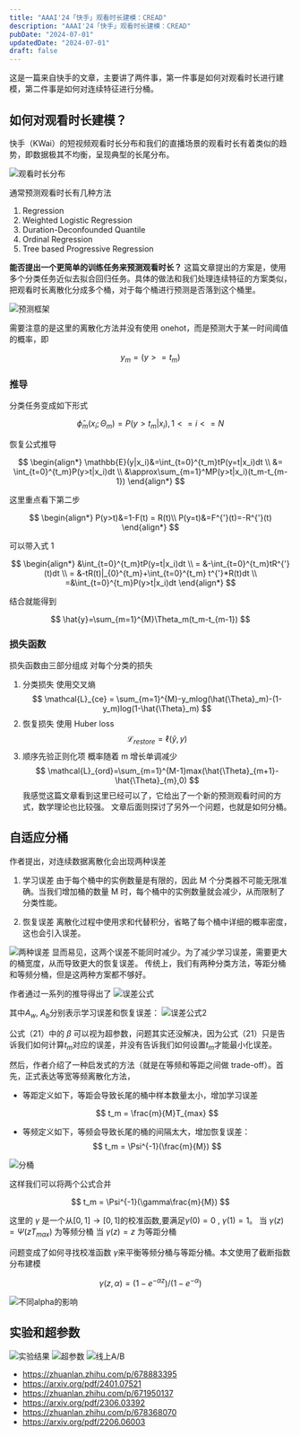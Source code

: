 ```yaml
---
title: "AAAI'24「快手」观看时长建模：CREAD"
description: "AAAI'24「快手」观看时长建模：CREAD"
pubDate: "2024-07-01"
updatedDate: "2024-07-01"
draft: false
---
```


这是一篇来自快手的文章，主要讲了两件事，第一件事是如何对观看时长进行建模，第二件事是如何对连续特征进行分桶。

## 如何对观看时长建模？

快手（KWai）的短视频观看时长分布和我们的直播场景的观看时长有着类似的趋势，即数据极其不均衡，呈现典型的长尾分布。

![观看时长分布](../../assets/images/CREAD/watch-time-density-percentile.jpg "观看时长分布")

通常预测观看时长有几种方法

1. Regression
2. Weighted Logistic Regression
3. Duration-Deconfounded Quantile
4. Ordinal Regression
5. Tree based Progressive Regression

**能否提出一个更简单的训练任务来预测观看时长？**
这篇文章提出的方案是，使用多个分类任务近似去拟合回归任务。具体的做法和我们处理连续特征的方案类似，把观看时长离散化分成多个桶，对于每个桶进行预测是否落到这个桶里。

![预测框架](../../assets/images/CREAD/framework.png "预测框架")

需要注意的是这里的离散化方法并没有使用 onehot，而是预测大于某一时间阈值的概率，即

$$
y_m = (y>=t_m)
$$

### 推导

分类任务变成如下形式

$$
{\hat{\phi}}_m(x_i;\Theta_m)=P(y>t_m|x_i),1<=i<=N
$$

恢复公式推导

$$
\begin{align*}
\mathbb{E}(y|x_i)&=\int_{t=0}^{t_m}tP(y=t|x_i)dt \\
&= \int_{t=0}^{t_m}P(y>t|x_i)dt \\
&\approx\sum_{m=1}^MP(y>t|x_i)(t_m-t_{m-1})
\end{align*}
$$

这里重点看下第二步

$$
\begin{align*}
P(y>t)&=1-F(t) = R(t)\\
P(y=t)&=F^{'}(t)=-R^{'}(t)
\end{align*}
$$

可以带入式 1

$$
\begin{align*}
&\int_{t=0}^{t_m}tP(y=t|x_i)dt \\
= &-\int_{t=0}^{t_m}tR^{'}(t)dt \\
= &-tR(t)|_{0}^{t_m}+\int_{t=0}^{t_m} t^{'}*R(t)dt \\
=&\int_{t=0}^{t_m}P(y>t|x_i)dt
\end{align*}
$$

结合就能得到

$$
\hat{y}=\sum_{m=1}^{M}\Theta_m(t_m-t_{m-1})
$$

### 损失函数

损失函数由三部分组成
对每个分类的损失

1. 分类损失
   使用交叉熵
   $$
   \mathcal{L}_{ce} = \sum_{m=1}^{M}-y_mlog(\hat{\Theta}_m)-(1-y_m)log(1-\hat{\Theta}_m)
   $$
2. 恢复损失
   使用 Huber loss
   $$
   \mathcal{L}_{restore}=\ell(\hat{y},y)
   $$
3. 顺序先验正则化项
   概率随着 m 增长单调减少
   $$
   \mathcal{L}_{ord}=\sum_{m=1}^{M-1}max(\hat{\Theta}_{m+1}-\hat{\Theta}_{m},0)
   $$
   我感觉这篇文章看到这里已经可以了，它给出了一个新的预测观看时间的方式，数学理论也比较强。
   文章后面则探讨了另外一个问题，也就是如何分桶。

## 自适应分桶

作者提出，对连续数据离散化会出现两种误差

1. 学习误差
   由于每个桶中的实例数量是有限的，因此 M 个分类器不可能无限准确。当我们增加桶的数量 M 时，每个桶中的实例数量就会减少，从而限制了分类性能。

2. 恢复误差
   离散化过程中使用求和代替积分，省略了每个桶中详细的概率密度，这也会引入误差。

![两种误差](../../assets/images/CREAD/error-types.png "两种误差")
显而易见，这两个误差不能同时减少。为了减少学习误差，需要更大的桶宽度，从而导致更大的恢复误差。
传统上，我们有两种分类方法，等距分桶和等频分桶，但是这两种方案都不够好。

作者通过一系列的推导得出了
![误差公式](../../assets/images/CREAD/image.png)

其中$A_w$, $A_b$分别表示学习误差和恢复误差：
![误差公式2](../../assets/images/CREAD/image-2.png)

公式（21）中的 $\beta$ 可以视为超参数，问题其实还没解决，因为公式（21）只是告诉我们如何计算$t_m$对应的误差，并没有告诉我们如何设置$t_m$才能最小化误差。

然后，作者介绍了一种启发式的方法（就是在等频和等距之间做 trade-off）。首先，正式表达等宽等频离散化方法，

- 等距定义如下，等距会导致长尾的桶中样本数量太小，增加学习误差

  $$
  t_m = \frac{m}{M}T_{max}
  $$

- 等频定义如下，等频会导致长尾的桶的间隔太大，增加恢复误差：
  $$
  t_m = \Psi^{-1}(\frac{m}{M})
  $$

![分桶](../../assets/images/CREAD/discretization.png "分桶")

这样我们可以将两个公式合并

$$
t_m = \Psi^{-1}(\gamma\frac{m}{M})
$$

这里的 $\gamma$ 是一个从$[0,1]\rightarrow[0,1]$的校准函数,要满足$\gamma(0)=0$ , $\gamma(1)=1$。
当 $\gamma(z)=\Psi(zT_{max})$ 为等频分桶
当 $\gamma(z)=z$ 为等距分桶

问题变成了如何寻找校准函数 $\gamma$来平衡等频分桶与等距分桶。本文使用了截断指数分布建模

$$
\gamma(z,\alpha)=(1-e^{-\alpha z})/(1-e^{-\alpha})
$$

![不同alpha的影响](../../assets/images/CREAD/shifting.png)

## 实验和超参数

![实验结果](../../assets/images/CREAD/image-3.png)
![超参数](../../assets/images/CREAD/image-4.png)
![线上A/B](../../assets/images/CREAD/image-5.png)

- https://zhuanlan.zhihu.com/p/678883395
- https://arxiv.org/pdf/2401.07521
- https://zhuanlan.zhihu.com/p/671950137
- https://arxiv.org/pdf/2306.03392
- https://zhuanlan.zhihu.com/p/678368070
- https://arxiv.org/pdf/2206.06003

